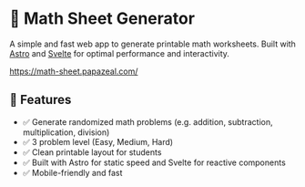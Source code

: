 # 🧮 Math Sheet Generator

A simple and fast web app to generate printable math worksheets. Built with [Astro](https://astro.build) and [Svelte](https://svelte.dev) for optimal performance and interactivity.

https://math-sheet.papazeal.com/

## 🚀 Features

- ✅ Generate randomized math problems (e.g. addition, subtraction, multiplication, division)
- ✅ 3 problem level (Easy, Medium, Hard)
- ✅ Clean printable layout for students
- ✅ Built with Astro for static speed and Svelte for reactive components
- ✅ Mobile-friendly and fast
